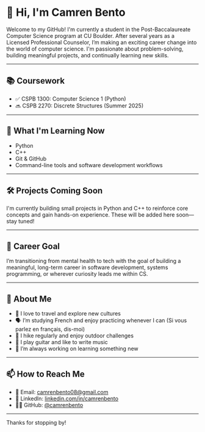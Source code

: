 # 👋 Hi, I'm Camren Bento

Welcome to my GitHub! I'm currently a student in the Post-Baccalaureate Computer Science program at CU Boulder. After several years as a Licensed Professional Counselor, I’m making an exciting career change into the world of computer science. I'm passionate about problem-solving, building meaningful projects, and continually learning new skills.

---

## 📚 Coursework

- ✅ CSPB 1300: Computer Science 1 (Python)  
- 🔜 CSPB 2270: Discrete Structures (Summer 2025)

---

## 🚀 What I'm Learning Now

- Python  
- C++  
- Git & GitHub  
- Command-line tools and software development workflows

---

## 🛠️ Projects Coming Soon

I'm currently building small projects in Python and C++ to reinforce core concepts and gain hands-on experience. These will be added here soon—stay tuned!

---

## 🎯 Career Goal

I’m transitioning from mental health to tech with the goal of building a meaningful, long-term career in software development, systems programming, or wherever curiosity leads me within CS.

---

## 🎸 About Me

- 🧳 I love to travel and explore new cultures  
- 🗣️ I’m studying French and enjoy practicing whenever I can (Si vous parlez en français, dis-moi)
- 🥾 I hike regularly and enjoy outdoor challenges  
- 🎸 I play guitar and like to write music  
- 🔧 I’m always working on learning something new  

---

## 📫 How to Reach Me

- 📧 Email: camrenbento08@gmail.com  
- 💼 LinkedIn: [linkedin.com/in/camrenbento](https://www.linkedin.com/in/camrenbento/)  
- 🧑‍💻 GitHub: [@camrenbento](https://github.com/camrenbento)

---

Thanks for stopping by!

